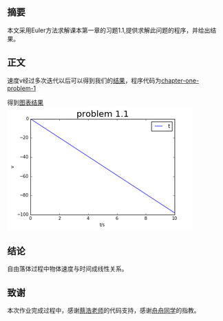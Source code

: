 ﻿## 摘要 ##
本文采用Euler方法求解课本第一章的习题1.1,提供求解此问题的程序，并给出结果。
## 正文 ##
速度v经过多次迭代以后可以得到我们的[结果][1]，程序代码为[chapter-one-problem-1][2]


  得到[图表结果][3]![此处输入图片的描述][4]


  ## 结论 ##
自由落体过程中物体速度与时间成线性关系。
## 致谢 ##
本次作业完成过程中，感谢[蔡浩老师][5]的代码支持，感谢[舟舟同学][6]的指教。


  [1]: https://github.com/Tuanzhang0531/computationalphysics_N2013301020065/blob/master/CHAPTER-one/chapter-one-problem-1/chapter%20one%201.1.txt
  [2]: https://github.com/Tuanzhang0531/computationalphysics_N2013301020065/blob/master/CHAPTER-one/chapter-one-problem-1/chapter%20one%201.1.py
  [3]: https://github.com/Tuanzhang0531/computationalphysics_N2013301020065/blob/master/CHAPTER-one/chapter-one-problem-1/chapter%20one%201.1.png
  [4]: https://raw.githubusercontent.com/Tuanzhang0531/computationalphysics_N2013301020065/master/CHAPTER-one/chapter-one-problem-1/chapter%20one%201.1.png
  [5]: https://github.com/caihao/computational_physics_whu/blob/master/chapter1/uranium_decay.py
  [6]: https://github.com/1098605130/computationalphysics_N2013301020058